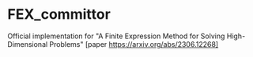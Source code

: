 # FEX_committor
Official implementation for "A Finite Expression Method for Solving High-Dimensional Problems" [paper https://arxiv.org/abs/2306.12268]
